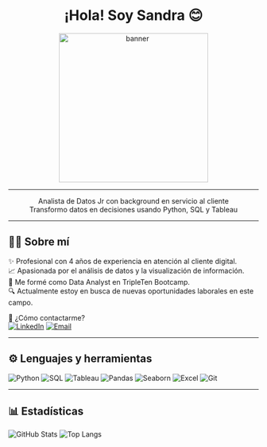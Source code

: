 <h1 align="center">¡Hola! Soy Sandra 😊</h1>

<p align="center"> <img src="https://generalassemb.ly/_next/image?url=https%3A%2F%2Fgeneralassembly.bynder.com%2Ftransform%2F1a80fe5f-aa63-41e6-ad14-86629a908a5a%2FAdobeStock_482832614b&w=1440&q=75" alt="banner" height="300" />

---

<p align="center">
Analista de Datos Jr con background en servicio al cliente<br>
Transformo datos en decisiones usando Python, SQL y Tableau
</p>

---

## 👩‍💻 Sobre mí

✨ Profesional con 4 años de experiencia en atención al cliente digital.  
📈 Apasionada por el análisis de datos y la visualización de información.  
🧠 Me formé como Data Analyst en TripleTen Bootcamp.  
🔍 Actualmente estoy en busca de nuevas oportunidades laborales en este campo.

💬 ¿Cómo contactarme?  
[![LinkedIn](https://img.shields.io/badge/-LinkedIn-blue?style=flat&logo=linkedin)](https://linkedin.com/in/mel-v-386753331)
[![Email](https://img.shields.io/badge/-Email-red?style=flat&logo=gmail)](mailto:meli6432@gmail.com)

---

## ⚙️ Lenguajes y herramientas

![Python](https://img.shields.io/badge/-Python-3776AB?style=flat&logo=python&logoColor=white)
![SQL](https://img.shields.io/badge/-SQL-4479A1?style=flat&logo=postgresql&logoColor=white)
![Tableau](https://img.shields.io/badge/-Tableau-E97627?style=flat&logo=tableau&logoColor=white)
![Pandas](https://img.shields.io/badge/-Pandas-150458?style=flat&logo=pandas)
![Seaborn](https://img.shields.io/badge/-Seaborn-4C4C4C?style=flat)
![Excel](https://img.shields.io/badge/-Excel-217346?style=flat&logo=microsoft-excel&logoColor=white)
![Git](https://img.shields.io/badge/-Git-F05032?style=flat&logo=git&logoColor=white)

---

## 📊 Estadísticas

![GitHub Stats](https://github-readme-stats.vercel.app/api?username=meli6432&show_icons=true&theme=dark&count_private=true)
![Top Langs](https://github-readme-stats.vercel.app/api/top-langs/?username=meli6432&layout=compact&theme=dark)
 
